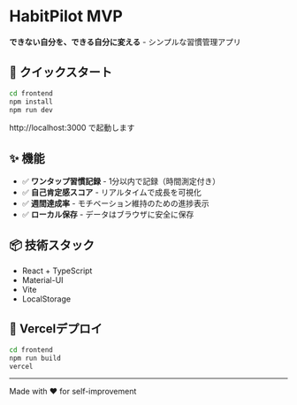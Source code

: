 # HabitPilot MVP

**できない自分を、できる自分に変える** - シンプルな習慣管理アプリ

## 🚀 クイックスタート

```bash
cd frontend
npm install
npm run dev
```

http://localhost:3000 で起動します

## ✨ 機能

- ✅ **ワンタップ習慣記録** - 1分以内で記録（時間測定付き）
- ✅ **自己肯定感スコア** - リアルタイムで成長を可視化  
- ✅ **週間達成率** - モチベーション維持のための進捗表示
- ✅ **ローカル保存** - データはブラウザに安全に保存

## 📦 技術スタック

- React + TypeScript
- Material-UI
- Vite
- LocalStorage

## 🚀 Vercelデプロイ

```bash
cd frontend
npm run build
vercel
```

---

Made with ❤️ for self-improvement